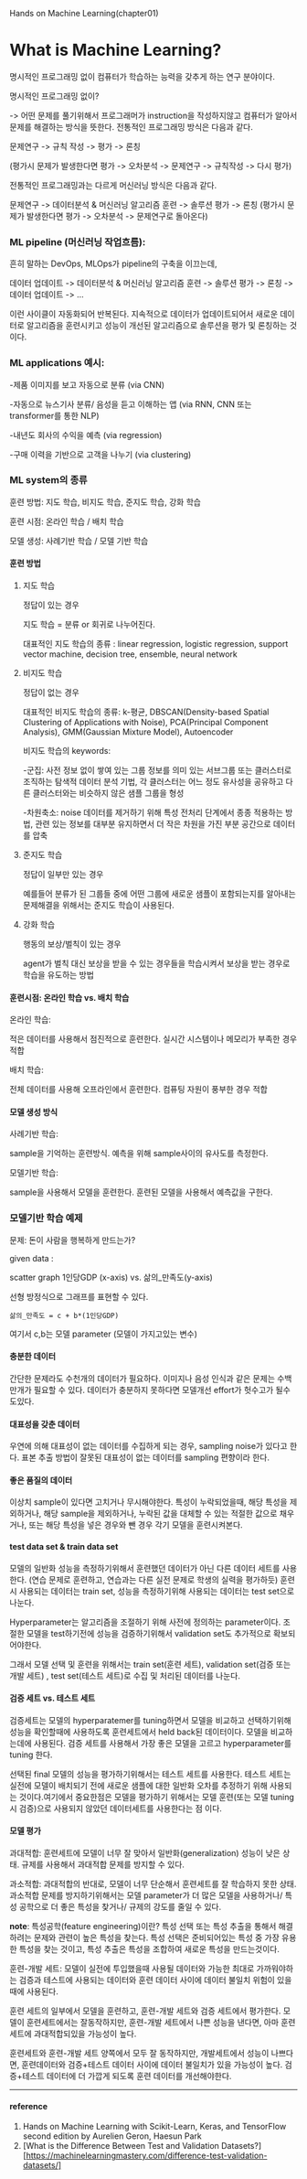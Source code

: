Hands on Machine Learning(chapter01)

# What is Machine Learning?

명시적인 프로그래밍 없이 컴퓨터가 학습하는 능력을 갖추게 하는 연구 분야이다.

명시적인 프로그래밍 없이?

-> 어떤 문제를 풀기위해서 프로그래머가 instruction을 작성하지않고 컴퓨터가 알아서 문제를 해결하는 방식을 뜻한다. 전통적인 프로그래밍 방식은 다음과 같다.

문제연구 -> 규칙 작성 -> 평가 -> 론칭

(평가시 문제가 발생한다면 평가 -> 오차분석 -> 문제연구 -> 규칙작성 -> 다시 평가)

전통적인 프로그래밍과는 다르게 머신러닝 방식은 다음과 같다.

문제연구 -> 데이터분석 & 머신러닝 알고리즘 훈련 -> 솔루션 평가 -> 론칭 (평가시 문제가 발생한다면 평가 -> 오차분석 -> 문제연구로 돌아온다)



### ML pipeline (머신러닝 작업흐름):

흔히 말하는 DevOps, MLOps가 pipeline의 구축을 이끄는데, 

데이터 업데이트 -> 데이터분석 & 머신러닝 알고리즘 훈련 -> 솔루션 평가 -> 론칭 -> 데이터 업데이트 -> ...

이런 사이클이 자동화되어 반복된다. 지속적으로 데이터가 업데이트되어서 새로운 데이터로 알고리즘을 훈련시키고 성능이 개선된 알고리즘으로 솔루션을 평가 및 론칭하는 것이다.



### ML applications 예시:

-제품 이미지를 보고 자동으로 분류 (via CNN)

-자동으로 뉴스기사 분류/ 음성을 듣고 이해하는 앱  (via RNN, CNN 또는 transformer를 통한 NLP)

-내년도 회사의 수익을 예측 (via regression)

-구매 이력을 기반으로 고객을 나누기 (via clustering)



### ML system의 종류

훈련 방법: 지도 학습, 비지도 학습, 준지도 학습, 강화 학습

훈련 시점: 온라인 학습 / 배치 학습

모델 생성: 사례기반 학습 / 모델 기반 학습



#### 훈련 방법

1. 지도 학습

   정답이 있는 경우

   지도 학습 = 분류 or 회귀로 나누어진다.

   대표적인 지도 학습의 종류 : linear regression, logistic regression, support vector machine, decision tree, ensemble, neural network

2. 비지도 학습

   정답이 없는 경우

   대표적인 비지도 학습의 종류: k-평균, DBSCAN(Density-based Spatial Clustering of Applications with Noise), PCA(Principal Component Analysis), GMM(Gaussian Mixture Model), Autoencoder

   비지도 학습의 keywords:

   -군집: 사전 정보 없이 쌓여 있는 그룹 정보를 의미 있는 서브그룹 또는 클러스터로 조직하는 탐색적 데이터 분석 기법, 각 클러스터는 어느 정도 유사성을 공유하고 다른 클러스터와는 비슷하지 않은 샘플 그룹을 형성

   -차원축소: noise 데이터를 제거하기 위해 특성 전처리 단계에서 종종 적용하는 방법, 관련 있는 정보를 대부분 유지하면서 더 작은 차원을 가진 부분 공간으로 데이터를 압축

3. 준지도 학습

   정답이 일부만 있는 경우

   예를들어 분류가 된 그룹들 중에 어떤 그룹에 새로운 샘플이 포함되는지를 알아내는 문제해결을 위해서는 준지도 학습이 사용된다.

4. 강화 학습

   행동의 보상/벌칙이 있는 경우

   agent가 벌칙 대신 보상을 받을 수 있는 경우들을 학습시켜서 보상을 받는 경우로 학습을 유도하는 방법 

   

#### 훈련시점: 온라인 학습 vs. 배치 학습

온라인 학습: 

적은 데이터를 사용해서 점진적으로 훈련한다. 실시간 시스템이나 메모리가 부족한 경우 적합

배치 학습: 

전체 데이터를 사용해 오프라인에서 훈련한다. 컴퓨팅 자원이 풍부한 경우 적합



#### 모델 생성 방식

사례기반 학습:

sample을 기억하는 훈련방식. 예측을 위해 sample사이의 유사도를 측정한다.

모델기반 학습:

sample을 사용해서 모델을 훈련한다. 훈련된 모델을 사용해서 예측값을 구한다.



### 모델기반 학습 예제

문제: 돈이 사람을 행복하게 만드는가?

given data : 

scatter graph 1인당GDP (x-axis) vs. 삶의_만족도(y-axis)

선형 방정식으로 그래프를 표현할 수 있다.

```삶의_만족도 = c + b*(1인당GDP) ```

여기서 c,b는 모델 parameter (모델이 가지고있는 변수)



#### 충분한 데이터

간단한 문제라도 수천개의 데이터가 필요하다. 이미지나 음성 인식과 같은 문제는 수백만개가 필요할 수 있다. 데이터가 충분하지 못하다면 모델개선 effort가 헛수고가 될수도있다.



#### 대표성을 갖춘 데이터

우연에 의해 대표성이 없는 데이터를 수집하게 되는 경우, sampling noise가 있다고 한다. 표본 추출 방법이 잘못된 대표성이 없는 데이터를 sampling 편향이라 한다.



#### 좋은 품질의 데이터

이상치 sample이 있다면 고치거나 무시해야한다. 특성이 누락되었을때, 해당 특성을 제외하거나, 해당 sample을 제외하거나, 누락된 값을 대체할 수 있는 적절한 값으로 채우거나, 또는 해당 특성을 넣은 경우와 뺀 경우 각기 모델을 훈련시켜본다.



#### test data set & train data set

모델의 일반화 성능을 측정하기위해서 훈련했던 데이터가 아닌 다른 데이터 세트를 사용한다. (연습 문제로 훈련하고, 연습과는 다른 실전 문제로 학생의 실력을 평가하듯) 훈련시 사용되는 데이터는 train set, 성능을 측정하기위해 사용되는 데이터는 test set으로 나눈다. 

Hyperparameter는 알고리즘을 조절하기 위해 사전에 정의하는 parameter이다. 조절한 모델을 test하기전에 성능을 검증하기위해서 validation set도 추가적으로 확보되어야한다. 

그래서 모델 선택 및 훈련을 위해서는 train set(훈련 세트), validation set(검증 또는 개발 세트) , test set(테스트 세트)로 수집 및 처리된 데이터를 나눈다.



#### 검증 세트  vs. 테스트 세트

검증세트는 모델의 hyperparatemer를 tuning하면서 모델을 비교하고 선택하기위해 성능을 확인할때에 사용하도록 훈련세트에서 held back된 데이터이다. 모델을 비교하는데에 사용된다. 검증 세트를 사용해서 가장 좋은 모델을 고르고 hyperparameter를 tuning 한다.

선택된 final 모델의 성능을 평가하기위해서는 테스트 세트를 사용한다. 테스트 세트는 실전에 모델이 배치되기 전에 새로운 샘플에 대한 일반화 오차를 추정하기 위해 사용되는 것이다.여기에서 중요한점은 모델을 평가하기 위해서는 모델 훈련(또는 모델 tuning시 검증)으로 사용되지 않았던 데이터세트를 사용한다는 점 이다.



#### 모델 평가

과대적합: 훈련세트에 모델이 너무 잘 맞아서 일반화(generalization) 성능이 낮은 상태. 규제를 사용해서 과대적합 문제를 방지할 수 있다.

과소적합: 과대적합의 반대로, 모델이 너무 단순해서 훈련세트를 잘 학습하지 못한 상태. 과소적합 문제를 방지하기위해서는 모델 parameter가 더 많은 모델을 사용하거나/ 특성 공학으로 더 좋은 특성을 찾거나/ 규제의 강도를 줄일 수 있다.

**note**: 특성공학(feature engineering)이란? 특성 선택 또는 특성 추출을 통해서 해결하려는 문제와 관련이 높은 특성을 찾는다. 특성 선택은 준비되어있는 특성 중 가장 유용한 특성을 찾는 것이고, 특성 추출은 특성을 조합하여 새로운 특성을 만드는것이다.

훈련-개발 세트: 모델이 실전에 투입했을때 사용될 데이터와 가능한 최대로 가까워야하는 검증과 테스트에 사용되는 데이터와 훈련 데이터 사이에 데이터 불일치 위험이 있을때에 사용된다.

훈련 세트의 일부에서 모델을 훈련하고, 훈련-개발 세트와 검증 세트에서 평가한다.
모델이 훈련세트에서는 잘동작하지만, 훈련-개발 세트에서 나쁜 성능을 낸다면, 아마 훈련세트에 과대적합되있을 가능성이 높다. 

훈련세트와 훈련-개발 세트 양쪽에서 모두 잘 동작하지만, 개발세트에서 성능이 나쁘다면, 훈련데이터와 검증+테스트 데이터 사이에 데이터 불일치가 있을 가능성이 높다. 검증+테스트 데이터에 더 가깝게 되도록 훈련 데이터를 개선해야한다.

<hr>

#### reference

1. Hands on Machine Learning with Scikit-Learn, Keras, and TensorFlow second edition by Aurelien Geron, Haesun Park
2. [What is the Difference Between Test and Validation Datasets?][https://machinelearningmastery.com/difference-test-validation-datasets/]





